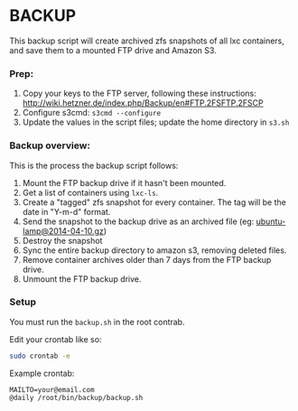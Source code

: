 # BACKUP

This backup script will create archived zfs snapshots of all lxc containers, and save them to a mounted FTP drive and Amazon S3.

### Prep:

1. Copy your keys to the FTP server, following these instructions: http://wiki.hetzner.de/index.php/Backup/en#FTP.2FSFTP.2FSCP
2. Configure s3cmd: `s3cmd --configure`
3. Update the values in the script files; update the home directory in `s3.sh`

### Backup overview:

This is the process the backup script follows:

1. Mount the FTP backup drive if it hasn't been mounted.
1. Get a list of containers using `lxc-ls`.
2. Create a "tagged" zfs snapshot for every container. The tag will be the date in "Y-m-d" format.
3. Send the snapshot to the backup drive as an archived file (eg: ubuntu-lamp@2014-04-10.gz)
4. Destroy the snapshot
5. Sync the entire backup directory to amazon s3, removing deleted files.
6. Remove container archives older than 7 days from the FTP backup drive.
7. Unmount the FTP backup drive.

### Setup

You must run the `backup.sh` in the root contrab. 

Edit your crontab like so:

```bash
sudo crontab -e
```

Example crontab:

```
MAILTO=your@email.com
@daily /root/bin/backup/backup.sh
```


